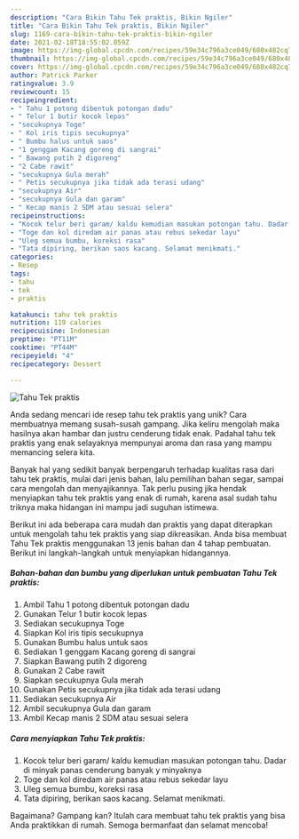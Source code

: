 ```yaml
---
description: "Cara Bikin Tahu Tek praktis, Bikin Ngiler"
title: "Cara Bikin Tahu Tek praktis, Bikin Ngiler"
slug: 1169-cara-bikin-tahu-tek-praktis-bikin-ngiler
date: 2021-02-18T18:55:02.059Z
image: https://img-global.cpcdn.com/recipes/59e34c796a3ce049/680x482cq70/tahu-tek-praktis-foto-resep-utama.jpg
thumbnail: https://img-global.cpcdn.com/recipes/59e34c796a3ce049/680x482cq70/tahu-tek-praktis-foto-resep-utama.jpg
cover: https://img-global.cpcdn.com/recipes/59e34c796a3ce049/680x482cq70/tahu-tek-praktis-foto-resep-utama.jpg
author: Patrick Parker
ratingvalue: 3.9
reviewcount: 15
recipeingredient:
- " Tahu 1 potong dibentuk potongan dadu"
- " Telur 1 butir kocok lepas"
- "secukupnya Toge"
- " Kol iris tipis secukupnya"
- " Bumbu halus untuk saos"
- "1 genggam Kacang goreng di sangrai"
- " Bawang putih 2 digoreng"
- "2 Cabe rawit"
- "secukupnya Gula merah"
- " Petis secukupnya jika tidak ada terasi udang"
- "secukupnya Air"
- "secukupnya Gula dan garam"
- " Kecap manis 2 SDM atau sesuai selera"
recipeinstructions:
- "Kocok telur beri garam/ kaldu kemudian masukan potongan tahu. Dadar di minyak panas cenderung banyak y minyaknya"
- "Toge dan kol diredam air panas atau rebus sekedar layu"
- "Uleg semua bumbu, koreksi rasa"
- "Tata dipiring, berikan saos kacang. Selamat menikmati."
categories:
- Resep
tags:
- tahu
- tek
- praktis

katakunci: tahu tek praktis 
nutrition: 119 calories
recipecuisine: Indonesian
preptime: "PT11M"
cooktime: "PT44M"
recipeyield: "4"
recipecategory: Dessert

---
```



![Tahu Tek praktis](https://img-global.cpcdn.com/recipes/59e34c796a3ce049/680x482cq70/tahu-tek-praktis-foto-resep-utama.jpg)

Anda sedang mencari ide resep tahu tek praktis yang unik? Cara membuatnya memang susah-susah gampang. Jika keliru mengolah maka hasilnya akan hambar dan justru cenderung tidak enak. Padahal tahu tek praktis yang enak selayaknya mempunyai aroma dan rasa yang mampu memancing selera kita.

Banyak hal yang sedikit banyak berpengaruh terhadap kualitas rasa dari tahu tek praktis, mulai dari jenis bahan, lalu pemilihan bahan segar, sampai cara mengolah dan menyajikannya. Tak perlu pusing jika hendak menyiapkan tahu tek praktis yang enak di rumah, karena asal sudah tahu triknya maka hidangan ini mampu jadi suguhan istimewa.




Berikut ini ada beberapa cara mudah dan praktis yang dapat diterapkan untuk mengolah tahu tek praktis yang siap dikreasikan. Anda bisa membuat Tahu Tek praktis menggunakan 13 jenis bahan dan 4 tahap pembuatan. Berikut ini langkah-langkah untuk menyiapkan hidangannya.

<!--inarticleads1-->

##### Bahan-bahan dan bumbu yang diperlukan untuk pembuatan Tahu Tek praktis:

1. Ambil  Tahu 1 potong dibentuk potongan dadu
1. Gunakan  Telur 1 butir kocok lepas
1. Sediakan secukupnya Toge
1. Siapkan  Kol iris tipis secukupnya
1. Gunakan  Bumbu halus untuk saos
1. Sediakan 1 genggam Kacang goreng di sangrai
1. Siapkan  Bawang putih 2 digoreng
1. Gunakan 2 Cabe rawit
1. Siapkan secukupnya Gula merah
1. Gunakan  Petis secukupnya jika tidak ada terasi udang
1. Sediakan secukupnya Air
1. Ambil secukupnya Gula dan garam
1. Ambil  Kecap manis 2 SDM atau sesuai selera




<!--inarticleads2-->

##### Cara menyiapkan Tahu Tek praktis:

1. Kocok telur beri garam/ kaldu kemudian masukan potongan tahu. Dadar di minyak panas cenderung banyak y minyaknya
1. Toge dan kol diredam air panas atau rebus sekedar layu
1. Uleg semua bumbu, koreksi rasa
1. Tata dipiring, berikan saos kacang. Selamat menikmati.




Bagaimana? Gampang kan? Itulah cara membuat tahu tek praktis yang bisa Anda praktikkan di rumah. Semoga bermanfaat dan selamat mencoba!
